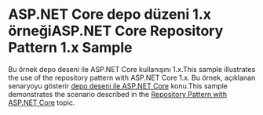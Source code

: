 # <a name="aspnet-core-repository-pattern-1x-sample"></a><span data-ttu-id="1a7aa-101">ASP.NET Core depo düzeni 1.x örneği</span><span class="sxs-lookup"><span data-stu-id="1a7aa-101">ASP.NET Core Repository Pattern 1.x Sample</span></span>

<span data-ttu-id="1a7aa-102">Bu örnek depo deseni ile ASP.NET Core kullanışını 1.x.</span><span class="sxs-lookup"><span data-stu-id="1a7aa-102">This sample illustrates the use of the repository pattern with ASP.NET Core 1.x.</span></span> <span data-ttu-id="1a7aa-103">Bu örnek, açıklanan senaryoyu gösterir [depo deseni ile ASP.NET Core](https://docs.microsoft.com/aspnet/core/fundamentals/repository-pattern) konu.</span><span class="sxs-lookup"><span data-stu-id="1a7aa-103">This sample demonstrates the scenario described in the [Repository Pattern with ASP.NET Core](https://docs.microsoft.com/aspnet/core/fundamentals/repository-pattern) topic.</span></span>
